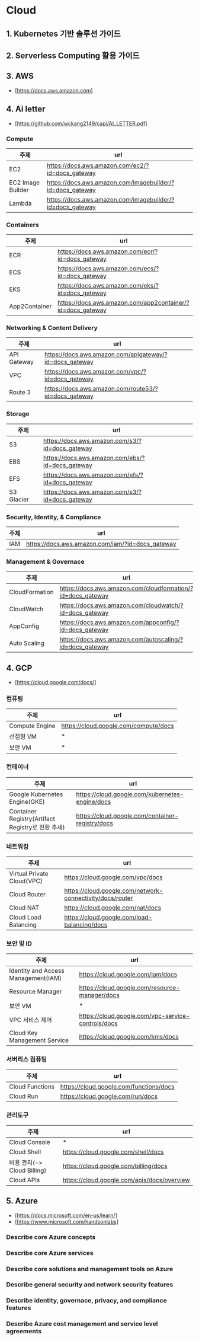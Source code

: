# Cloud
## 1. Kubernetes 기반 솔루션 가이드
## 2. Serverless Computing 활용 가이드
## 3. AWS
 * [https://docs.aws.amazon.com]
## 4. Ai letter
 * [https://github.com/wckang2149/capi/AI_LETTER.pdf]

### Compute
| 주제 | url |
|----|----|
| EC2 | https://docs.aws.amazon.com/ec2/?id=docs_gateway |
| EC2 Image Builder | https://docs.aws.amazon.com/imagebuilder/?id=docs_gateway |
| Lambda | https://docs.aws.amazon.com/imagebuilder/?id=docs_gateway |

### Containers
| 주제 | url |
|----|----|
| ECR | https://docs.aws.amazon.com/ecr/?id=docs_gateway |
| ECS | https://docs.aws.amazon.com/ecs/?id=docs_gateway |
| EKS | https://docs.aws.amazon.com/eks/?id=docs_gateway |
| App2Container | https://docs.aws.amazon.com/app2container/?id=docs_gateway |

### Networking & Content Delivery
| 주제 | url |
|----|----|
| API Gateway | https://docs.aws.amazon.com/apigateway/?id=docs_gateway |
| VPC | https://docs.aws.amazon.com/vpc/?id=docs_gateway |
| Route 3 | https://docs.aws.amazon.com/route53/?id=docs_gateway |

### Storage
| 주제 | url |
|----|----|
| S3 | https://docs.aws.amazon.com/s3/?id=docs_gateway |
| EBS | https://docs.aws.amazon.com/ebs/?id=docs_gateway |
| EFS | https://docs.aws.amazon.com/efs/?id=docs_gateway |
| S3 Glacier | https://docs.aws.amazon.com/s3/?id=docs_gateway |

### Security, Identity, & Compliance
| 주제 | url |
|----|----|
| IAM | https://docs.aws.amazon.com/iam/?id=docs_gateway |

### Management & Governace
| 주제 | url |
|----|----|
| CloudFormation | https://docs.aws.amazon.com/cloudformation/?id=docs_gateway |
| CloudWatch | https://docs.aws.amazon.com/cloudwatch/?id=docs_gateway |
| AppConfig | https://docs.aws.amazon.com/appconfig/?id=docs_gateway |
| Auto Scaling | https://docs.aws.amazon.com/autoscaling/?id=docs_gateway |

## 4. GCP
 * [https://cloud.google.com/docs/]

### 컴퓨팅
| 주제 | url |
|----|----|
| Compute Engine | https://cloud.google.com/compute/docs |
| 선점형 VM | * |
| 보안 VM | * |

### 컨테이너
| 주제 | url |
|----|----|
| Google Kubernetes Engine(GKE) | https://cloud.google.com/kubernetes-engine/docs |
| Container Registry(Artifact Registry로 전환 추세) | https://cloud.google.com/container-registry/docs |

### 네트워킹
| 주제 | url |
|----|----|
| Virtual Private Cloud(VPC) | https://cloud.google.com/vpc/docs |
| Cloud Router | https://cloud.google.com/network-connectivity/docs/router |
| Cloud NAT | https://cloud.google.com/nat/docs |
| Cloud Load Balancing | https://cloud.google.com/load-balancing/docs |

### 보안 및 ID
| 주제 | url |
|----|----|
| Identity and Access Management(IAM) | https://cloud.google.com/iam/docs |
| Resource Manager | https://cloud.google.com/resource-manager/docs |
| 보안 VM | * |
| VPC 서비스 제어 | https://cloud.google.com/vpc-service-controls/docs |
| Cloud Key Management Service | https://cloud.google.com/kms/docs |

### 서버리스 컴퓨팅
| 주제 | url |
|----|----|
| Cloud Functions | https://cloud.google.com/functions/docs |
| Cloud Run | https://cloud.google.com/run/docs |

### 관리도구
| 주제 | url |
|----|----|
| Cloud Console | * |
| Cloud Shell | https://cloud.google.com/shell/docs |
| 비용 관리(-> Cloud Billing) | https://cloud.google.com/billing/docs |
| Cloud APIs | https://cloud.google.com/apis/docs/overview |

## 5. Azure
 * [https://docs.microsoft.com/en-us/learn/]
 * [https://www.microsoft.com/handsonlabs]

### Describe core Azure concepts
### Describe core Azure services
### Describe core solutions and management tools on Azure
### Describe general security and network security features
### Describe identity, governace, privacy, and compliance features
### Describe Azure cost management and service level agreements
